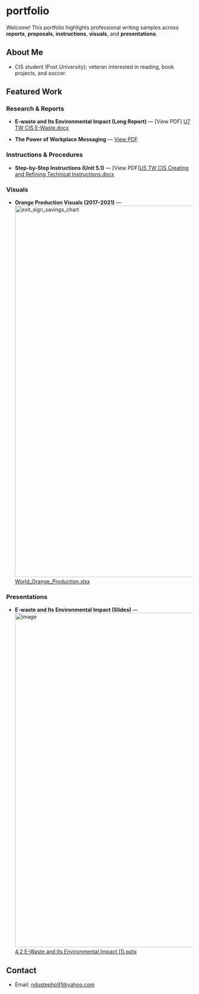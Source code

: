 # portfolio

Welcome! This portfolio highlights professional writing samples across **reports**, **proposals**, **instructions**, **visuals**, and **presentations**.

## About Me
- CIS student (Post University); veteran interested in reading, book projects, and soccer.

## Featured Work

### Research & Reports
- **E-waste and Its Environmental Impact (Long Report)** — [View PDF] [U7 TW CIS E-Waste.docx](https://github.com/user-attachments/files/22919129/U7.TW.CIS.E-Waste.docx)

- **The Power of Workplace Messaging** — [View PDF](docs/writing/workplace-messaging.pdf)

### Instructions & Procedures
- **Step-by-Step Instructions (Unit 5.1)** — [View PDF][U5 TW CIS Creating and Refining Technical Instructions.docx](https://github.com/user-attachments/files/22919154/U5.TW.CIS.Creating.and.Refining.Technical.Instructions.docx)


### Visuals
- **Orange Production Visuals (2017–2021)** — <img width="1400" height="1000" alt="exit_sign_savings_chart" src="https://github.com/user-attachments/assets/527b3333-cda8-4781-856d-c8d278ae4f00" />[World_Orange_Production.xlsx](https://github.com/user-attachments/files/22919147/World_Orange_Production.xlsx)



### Presentations
- **E-waste and Its Environmental Impact (Slides)** — <img width="1600" height="900" alt="image" src="https://github.com/user-attachments/assets/c783c3bf-a08c-45fc-8b64-f8d2008b7040" />
[4.2 E-Waste and Its Environmental Impact (1).pptx](https://github.com/user-attachments/files/22919327/4.2.E-Waste.and.Its.Environmental.Impact.1.pptx)


## Contact
- Email: ndustepho91@yahoo.com
